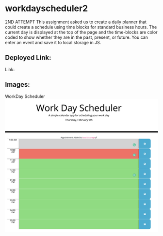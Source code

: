 # workdayscheduler2
2ND ATTEMPT
This assignment asked us to create a daily planner that could create a schedule using time blocks for standard business hours. The current day is displayed at the top of the page and the time-blocks are color coded to show whether they are in the past, present, or future. You can enter an event and save it to local storage in JS.

## Deployed Link:
Link: 

## Images:
WorkDay Scheduler
<img src="assets/Screen Shot 2023-02-09 at 10.32.42.png" alt="Workday Scheduler" title="Time and Blocks">